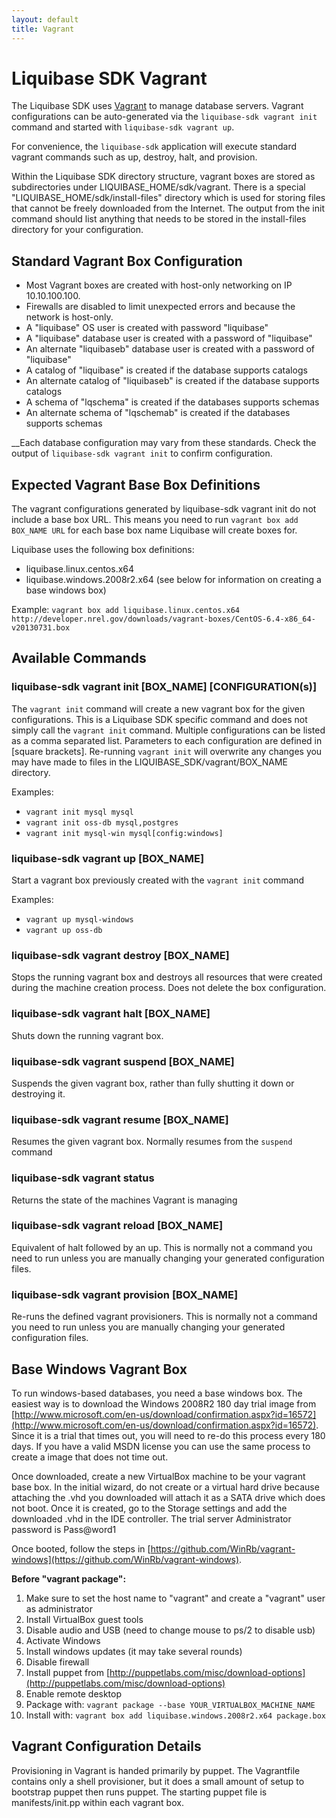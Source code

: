 ```yaml
---
layout: default
title: Vagrant
---
```


# Liquibase SDK Vagrant

The Liquibase SDK uses [Vagrant](http://vagrantup.com/) to manage database servers.
Vagrant configurations can be auto-generated via the `liquibase-sdk vagrant init` command and started with `liquibase-sdk vagrant up`.

For convenience, the `liquibase-sdk` application will execute standard vagrant commands such as up, destroy, halt, and provision.

Within the Liquibase SDK directory structure, vagrant boxes are stored as subdirectories under LIQUIBASE_HOME/sdk/vagrant.
There is a special "LIQUIBASE_HOME/sdk/install-files" directory which is used for storing files that cannot be freely downloaded from the Internet.
The output from the init command should list anything that needs to be stored in the install-files directory for your configuration.

## Standard Vagrant Box Configuration

* Most Vagrant boxes are created with host-only networking on IP 10.10.100.100.
* Firewalls are disabled to limit unexpected errors and because the network is host-only.
* A "liquibase" OS user is created with password "liquibase"
* A "liquibase" database user is created with a password of "liquibase"
* An alternate "liquibaseb" database user is created with a password of "liquibase"
* A catalog of "liquibase" is created if the database supports catalogs
* An alternate catalog of "liquibaseb" is created if the database supports catalogs
* A schema of "lqschema" is created if the databases supports schemas
* An alternate schema of "lqschemab" is created if the databases supports schemas

__Each database configuration may vary from these standards. Check the output of `liquibase-sdk vagrant init` to confirm configuration.

## Expected Vagrant Base Box Definitions

The vagrant configurations generated by liquibase-sdk vagrant init do not include a base box URL.
This means you need to run `vagrant box add BOX_NAME URL` for each base box name Liquibase will create boxes for.

Liquibase uses the following box definitions:

* liquibase.linux.centos.x64
* liquibase.windows.2008r2.x64 (see below for information on creating a base windows box)

Example: `vagrant box add liquibase.linux.centos.x64 http://developer.nrel.gov/downloads/vagrant-boxes/CentOS-6.4-x86_64-v20130731.box`


## Available Commands

### liquibase-sdk vagrant init [BOX_NAME] [CONFIGURATION(s)]

The `vagrant init` command will create a new vagrant box for the given configurations. This is a Liquibase SDK specific command and does not simply call the `vagrant init` command.
Multiple configurations can be listed as
a comma separated list. Parameters to each configuration are defined in [square brackets]. Re-running `vagrant init` will overwrite any changes you may have made to files in the LIQUIBASE_SDK/vagrant/BOX_NAME directory.

Examples:

* `vagrant init mysql mysql`
* `vagrant init oss-db mysql,postgres`
* `vagrant init mysql-win mysql[config:windows]`

### liquibase-sdk vagrant up [BOX_NAME]

Start a vagrant box previously created with the `vagrant init` command

Examples:

* `vagrant up mysql-windows`
* `vagrant up oss-db`

### liquibase-sdk vagrant destroy [BOX_NAME]

Stops the running vagrant box and destroys all resources that were created during the machine creation process. Does not delete the box configuration.

### liquibase-sdk vagrant halt [BOX_NAME]

Shuts down the running vagrant box.

### liquibase-sdk vagrant suspend [BOX_NAME]

Suspends the given vagrant box, rather than fully shutting it down or destroying it.

### liquibase-sdk vagrant resume [BOX_NAME]

Resumes the given vagrant box. Normally resumes from the `suspend` command

### liquibase-sdk vagrant status

Returns the state of the machines Vagrant is managing

### liquibase-sdk vagrant reload [BOX_NAME]

Equivalent of halt followed by an up. This is normally not a command you need to run unless you are manually changing your generated configuration files.

### liquibase-sdk vagrant provision [BOX_NAME]

Re-runs the defined vagrant provisioners. This is normally not a command you need to run unless you are manually changing your generated configuration files.

## Base Windows Vagrant Box

To run windows-based databases, you need a base windows box. The easiest way is to download the Windows 2008R2 180 day trial
image from [http://www.microsoft.com/en-us/download/confirmation.aspx?id=16572](http://www.microsoft.com/en-us/download/confirmation.aspx?id=16572).
Since it is a trial that times out, you will need to re-do this process every 180 days.
If you have a valid MSDN license you can use the same process to create a image that does not time out.

Once downloaded, create a new VirtualBox machine to be your vagrant base box. In the initial wizard, do not create or a virtual hard drive because
attaching the .vhd you downloaded will attach it as a SATA drive which does not boot. Once it is created, go to the Storage settings and add the downloaded
.vhd in the IDE controller. The trial server Administrator password is Pass@word1

Once booted, follow the steps in [https://github.com/WinRb/vagrant-windows](https://github.com/WinRb/vagrant-windows).

__Before "vagrant package":__

1. Make sure to set the host name to "vagrant" and create a "vagrant" user as administrator
1. Install VirtualBox guest tools
1. Disable audio and USB (need to change mouse to ps/2 to disable usb)
1. Activate Windows
1. Install windows updates (it may take several rounds)
1. Disable firewall
1. Install puppet from [http://puppetlabs.com/misc/download-options](http://puppetlabs.com/misc/download-options)
1. Enable remote desktop
1. Package with: `vagrant package --base YOUR_VIRTUALBOX_MACHINE_NAME`
1. Install with: `vagrant box add liquibase.windows.2008r2.x64 package.box`

## Vagrant Configuration Details

Provisioning in Vagrant is handed primarily by puppet.
The Vagrantfile contains only a shell provisioner, but it does a small amount of setup to bootstrap puppet then runs puppet.
The starting puppet file is manifests/init.pp within each vagrant box.


